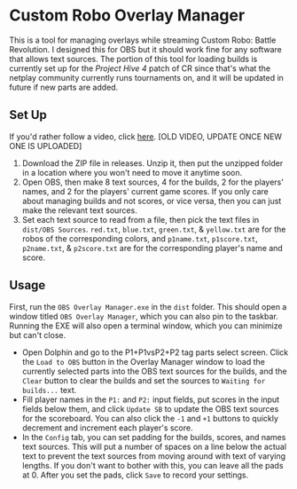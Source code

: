 # Custom Robo Overlay Manager
This is a tool for managing overlays while streaming Custom Robo: Battle Revolution. I designed this for OBS but it should work fine for any software that allows text sources. The portion of this tool for loading builds is currently set up for the *Project Hive 4* patch of CR since that's what the netplay community currently runs tournaments on, and it will be updated in future if new parts are added.

## Set Up
If you'd rather follow a video, click [here](https://www.youtube.com/watch?v=3ytmqgEEJp0). [OLD VIDEO, UPDATE ONCE NEW ONE IS UPLOADED]

1. Download the ZIP file in releases. Unzip it, then put the unzipped folder in a location where you won't need to move it anytime soon.
2. Open OBS, then make 8 text sources, 4 for the builds, 2 for the players' names, and 2 for the players' current game scores. If you only care about managing builds and not scores, or vice versa, then you can just make the relevant text sources.
3. Set each text source to read from a file, then pick the text files in `dist/OBS Sources`. `red.txt`, `blue.txt`, `green.txt`, & `yellow.txt` are for the robos of the corresponding colors, and `p1name.txt`, `p1score.txt`, `p2name.txt`, & `p2score.txt` are for the corresponding player's name and score.

## Usage
First, run the `OBS Overlay Manager.exe` in the `dist` folder. This should open a window titled `OBS Overlay Manager`, which you can also pin to the taskbar. Running the EXE will also open a terminal window, which you can minimize but can't close.
- Open Dolphin and go to the P1+P1vsP2+P2 tag parts select screen. Click the `Load to OBS` button in the Overlay Manager window to load the currently selected parts into the OBS text sources for the builds, and the `Clear` button to clear the builds and set the sources to `Waiting for builds...` text.
- Fill player names in the `P1:` and `P2:` input fields, put scores in the input fields below them, and click `Update SB` to update the OBS text sources for the scoreboard. You can also click the `-1` and `+1` buttons to quickly decrement and increment each player's score.
- In the `Config` tab, you can set padding for the builds, scores, and names text sources. This will put a number of spaces on a line below the actual text to prevent the text sources from moving around with text of varying lengths. If you don't want to bother with this, you can leave all the pads at 0. After you set the pads, click `Save` to record your settings.
